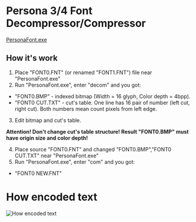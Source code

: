 # Persona 3/4 Font Decompressor/Compressor

[PersonaFont.exe](https://github.com/Meloman19/PersonaFont/releases)

## How it's work
1. Place "FONT0.FNT" (or renamed "FONT1.FNT") file near "PersonaFont.exe"
2. Run "PersonaFont.exe", enter "decom" and you got:
* "FONT0.BMP" - indexed bitmap (Width = 16 glyph, Color depth = 4bpp).
* "FONT0 CUT.TXT" - cut's table. One line has 16 pair of number (left cut, right cut). Both numbers mean count pixels from left edge.
3. Edit bitmap and cut's table.

**Attention! Don't change cut's table structure! Result "FONT0.BMP" must have origin size and color depth!**

4. Place source "FONT0.FNT" and changed "FONT0.BMP","FONT0 CUT.TXT" near "PersonaFont.exe"
5. Run "PersonaFont.exe", enter "com" and you got:
* "FONT0 NEW.FNT"

# How encoded text
![How encoded text](https://raw.githubusercontent.com/Meloman19/PersonaFont/master/how_encoded_text.jpg)
